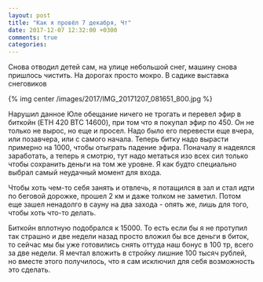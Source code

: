 ```yaml
---
layout: post
title: "Как я провёл 7 декабря, Чт"
date: 2017-12-07 12:32:00 +0300
comments: true
categories: 
---
```

Снова отводил детей сам, на улице небольшой снег, машину снова пришлось чистить. На дорогах просто мокро. В садике выставка снеговиков

{% img center /images/2017/IMG_20171207_081651_800.jpg %}

Нарушил данное Юле обещание ничего не трогать и перевел эфир в биткойн (ETH 420 BTC 14600), при том что я покупал эфир по 450. Он не только не вырос, но еще и просел. Надо было его перевести еще вчера, или позавчера, или с самого начала. Теперь битку надо вырасти примерно на 1000, чтобы отыграть падение эфира. Поначалу я надеялся заработать, а теперь я смотрю, тут надо метаться изо всех сил только чтобы сохранить деньги на том же уровне. Я как будто специально выбрал самый неудачный момент для входа.

Чтобы хоть чем-то себя занять и отвлечь, я потащился в зал и стал идти по беговой дорожке, прошел 2 км и даже толком не заметил. Потом еще зашел ненадолго в сауну на два захода - опять же, лишь для того, чтобы хоть что-то делать.

Биткойн вплотную подобрался к 15000. То есть если бы я не протупил так страшно и две недели назад просто вложил бы все деньги в биток, то сейчас мы бы уже готовились снять оттуда наш бонус в 100 тр, всего за две недели. Я мечтал вложить в стройку лишние 100 тысяч рублей, но вместе этого получилось, что я сам исключил для себя возможность это сделать. 